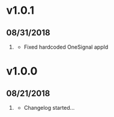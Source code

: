 # v1.0.1
## 08/31/2018
1. [](#bugfix)
    * Fixed hardcoded OneSignal appId

# v1.0.0
## 08/21/2018

1. [](#new)
    * Changelog started...

